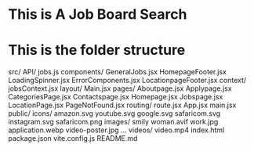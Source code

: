 # This is A Job Board Search 

# This is the folder structure
src/
  API/
    jobs.js
  components/
    GeneralJobs.jsx
    HomepageFooter.jsx
    LoadingSpinner.jsx
    ErrorComponents.jsx
    LocationpageFooter.jsx
  context/
    jobsContext.jsx
  layout/
    Main.jsx
  pages/
    Aboutpage.jsx
    Applypage.jsx
    CategoriesPage.jsx
    Contactspage.jsx
    Homepage.jsx
    Jobspage.jsx
    LocationPage.jsx
    PageNotFound.jsx
  routing/
    route.jsx
  App.jsx
  main.jsx
public/
  icons/
    amazon.svg
    youtube.svg
    google.svg
    safaricom.svg
    instagram.svg
    safaricom.png
  images/
    smily woman.avif
    work.jpg
    application.webp
    video-poster.jpg
    ...
  videos/
    video.mp4
index.html
package.json
vite.config.js
README.md
